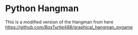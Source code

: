 # Python Hangman
This is a modified version of the Hangman from here https://github.com/BoxTurtle488/graphical_hangman_pygame
